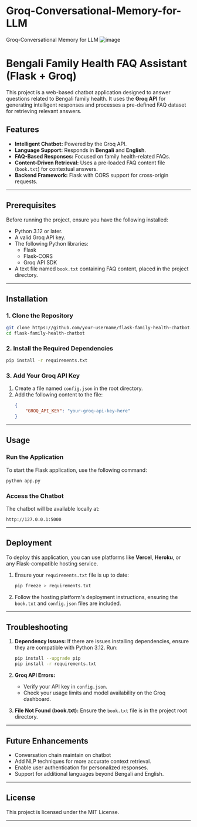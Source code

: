 # Groq-Conversational-Memory-for-LLM
Groq-Conversational Memory for LLM
![image](https://github.com/user-attachments/assets/be647424-209d-4ac8-a1a4-843f8961444b)

# Bengali Family Health FAQ Assistant (Flask + Groq)

This project is a web-based chatbot application designed to answer questions related to Bengali family health. It uses the **Groq API** for generating intelligent responses and processes a pre-defined FAQ dataset for retrieving relevant answers.

## Features
- **Intelligent Chatbot:** Powered by the Groq API.
- **Language Support:** Responds in **Bengali** and **English**.
- **FAQ-Based Responses:** Focused on family health-related FAQs.
- **Content-Driven Retrieval:** Uses a pre-loaded FAQ content file (`book.txt`) for contextual answers.
- **Backend Framework:** Flask with CORS support for cross-origin requests.

---

## Prerequisites

Before running the project, ensure you have the following installed:
- Python 3.12 or later.
- A valid Groq API key.
- The following Python libraries:
  - Flask
  - Flask-CORS
  - Groq API SDK
- A text file named `book.txt` containing FAQ content, placed in the project directory.

---

## Installation

### 1. Clone the Repository
```bash
git clone https://github.com/your-username/flask-family-health-chatbot.git
cd flask-family-health-chatbot
```

### 2. Install the Required Dependencies
```bash
pip install -r requirements.txt
```

### 3. Add Your Groq API Key
1. Create a file named `config.json` in the root directory.
2. Add the following content to the file:
   ```json
   {
       "GROQ_API_KEY": "your-groq-api-key-here"
   }
   ```

---

## Usage

### Run the Application
To start the Flask application, use the following command:
```bash
python app.py
```

### Access the Chatbot
The chatbot will be available locally at:
```
http://127.0.0.1:5000
```

---

## Deployment

To deploy this application, you can use platforms like **Vercel**, **Heroku**, or any Flask-compatible hosting service.

1. Ensure your `requirements.txt` file is up to date:
   ```bash
   pip freeze > requirements.txt
   ```

2. Follow the hosting platform's deployment instructions, ensuring the `book.txt` and `config.json` files are included.

---

## Troubleshooting

1. **Dependency Issues:**
   If there are issues installing dependencies, ensure they are compatible with Python 3.12. Run:
   ```bash
   pip install --upgrade pip
   pip install -r requirements.txt
   ```

2. **Groq API Errors:**
   - Verify your API key in `config.json`.
   - Check your usage limits and model availability on the Groq dashboard.

3. **File Not Found (book.txt):**
   Ensure the `book.txt` file is in the project root directory.

---

## Future Enhancements

- Conversation chain maintain on chatbot
- Add NLP techniques for more accurate context retrieval.
- Enable user authentication for personalized responses.
- Support for additional languages beyond Bengali and English.

---

## License
This project is licensed under the MIT License.

---
